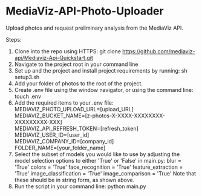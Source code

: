 # MediaViz-API-Photo-Uploader
Upload photos and request preliminary analysis from the MediaViz API.

Steps:
1. Clone into the repo using HTTPS: git clone https://github.com/mediaviz-api/Mediaviz-Api-Quickstart.git
2. Navigate to the project root in your command line
3. Set up and the project and install project requirements by running: sh setup3.sh
4. Add your folder of photos to the root of the project.
5. Create .env file using the window navigator, or using the command line: touch .env
6. Add the required items to your .env file: \
    MEDIAVIZ_PHOTO_UPLOAD_URL=[upload_URL] \
    MEDIAVIZ_BUCKET_NAME=[z-photos-X-XXXX-XXXXXXXX-XXXXXXXXX-XXX] \
    MEDIAVIZ_API_REFRESH_TOKEN=[refresh_token] \
    MEDIAVIZ_USER_ID=[user_id] \
    MEDIAVIZ_COMPANY_ID=[company_id] \
    FOLDER_NAME=[your_folder_name] 
7. Select the subset of models you would like to use by adjusting the model selection options to either 'True' or 'False' in main.py:
    blur = 'True'
    colors = 'True'
    face_recognition = 'True'
    feature_extraction = 'True'
    image_classification = 'True'
    image_comparison = 'True'
   Note that these should be in string form, as shown above.
9. Run the script in your command line: python main.py
